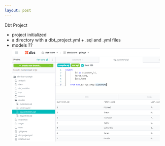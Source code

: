 ```yaml
---
layout: post
---
```



Dbt Project
- project initialized
- a directory with a dbt_project.yml + .sql and .yml files
- models ??
![Picture example](images/dbt_project.png)


